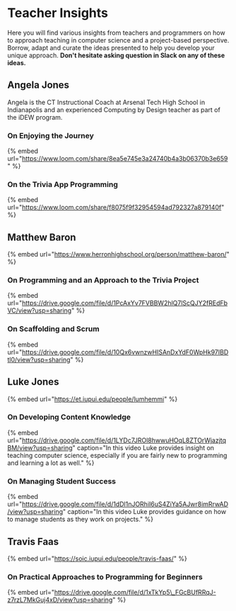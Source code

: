 # Teacher Insights

Here you will find various insights from teachers and programmers on how to approach teaching in computer science and a project-based perspective. Borrow, adapt and curate the ideas presented to help you develop your unique approach. **Don't hesitate asking question in Slack on any of these ideas.**

## Angela Jones

Angela is the CT Instructional Coach at Arsenal Tech High School in Indianapolis and an experienced Computing by Design teacher as part of the iDEW program.

### On Enjoying the Journey

{% embed url="https://www.loom.com/share/8ea5e745e3a24740b4a3b06370b3e659" %}

### On the Trivia App Programming

{% embed url="https://www.loom.com/share/f8075f9f32954594ad792327a879140f" %}

## Matthew Baron

{% embed url="https://www.herronhighschool.org/person/matthew-baron/" %}

### On Programming and an Approach to the Trivia Project 

{% embed url="https://drive.google.com/file/d/1PcAxYv7FVBBW2hlQ7lScQJY2fREdFbVC/view?usp=sharing" %}

### On Scaffolding and Scrum

{% embed url="https://drive.google.com/file/d/10Qx6vwnzwHISAnDxYdF0WpHk97IBDtl0/view?usp=sharing" %}

## Luke Jones

{% embed url="https://et.iupui.edu/people/lumhemmi" %}

### On Developing Content Knowledge

{% embed url="https://drive.google.com/file/d/1LYDc7JROl8hwwuHOqL8ZTOrWjazjtqBM/view?usp=sharing" caption="In this video Luke provides insight on teaching computer science, especially if you are fairly new to programming and learning a lot as well." %}

### On Managing Student Success

{% embed url="https://drive.google.com/file/d/1dDl1nJORhiI6uS4ZiYa5AJwr8imRrwAD/view?usp=sharing" caption="In this video Luke provides guidance on how to manage students as they work on projects." %}

## Travis Faas

{% embed url="https://soic.iupui.edu/people/travis-faas/" %}

### On Practical Approaches to Programming for Beginners

{% embed url="https://drive.google.com/file/d/1xTkYp5\_FGcBUfRRqJ-z7rzL7MkGuj4xD/view?usp=sharing" %}





